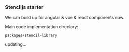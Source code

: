 ### Stenciljs starter

We can build up for angular & vue & react components now.

Main code implementation directory:
```
packages/stencil-library
```

updating...
